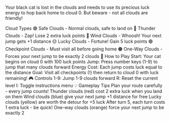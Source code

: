 Your black cat is lost in the clouds and needs to use its precious luck energy to hop back home to cloud 0. But beware - not all clouds are friendly!

Cloud Types
🟢 Safe Clouds - Normal clouds, safe to land on
🔴 Thunder Clouds - Zap! Lose 2 extra luck points
🔵 Wind Clouds - Whoosh! Your next jump gets +1 distance
🟡 Lucky Clouds - Fortune! Gain 5 luck points
🟣 Checkpoint Clouds - Must visit all before going home
🟠 One-Way Clouds - Forces your next jump to be exactly 2 clouds
🎯 How to Play
Start: Your cat begins on cloud 0 with 100 luck points
Jump: Press number keys (1-9) to jump that many clouds forward
Energy Cost: Each jump costs luck equal to the distance
Goal: Visit all checkpoints (!) then return to cloud 0 with luck remaining!
🎮 Controls
1-9: Jump 1-9 clouds forward
R: Reset the current level
I: Toggle instructions menu
💡 Gameplay Tips
Plan your route carefully - every jump counts!
Thunder clouds (red) cost 2 extra luck when you land on them
Wind clouds (blue) give your next jump +1 distance for free
Lucky clouds (yellow) are worth the detour for +5 luck
After turn 5, each turn costs 1 extra luck - be quick!
One-way clouds (orange) force your next jump to be exactly 2